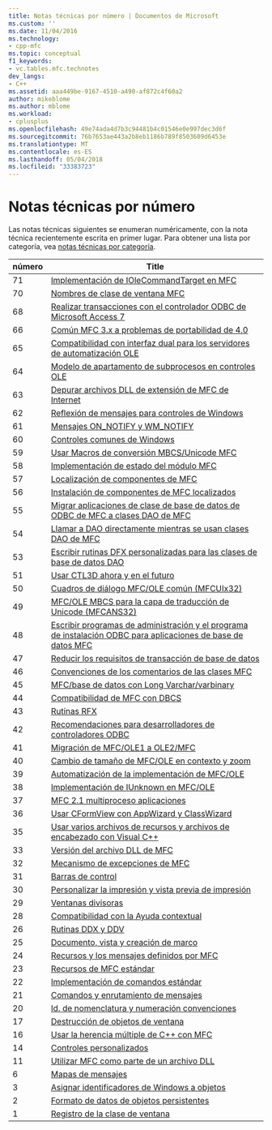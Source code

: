 ```yaml
---
title: Notas técnicas por número | Documentos de Microsoft
ms.custom: ''
ms.date: 11/04/2016
ms.technology:
- cpp-mfc
ms.topic: conceptual
f1_keywords:
- vc.tables.mfc.technotes
dev_langs:
- C++
ms.assetid: aaa449be-9167-4510-a490-af872c4f60a2
author: mikeblome
ms.author: mblome
ms.workload:
- cplusplus
ms.openlocfilehash: 49e74ada4d7b3c94481b4c01546e0e997dec3d6f
ms.sourcegitcommit: 76b7653ae443a2b8eb1186b789f8503609d6453e
ms.translationtype: MT
ms.contentlocale: es-ES
ms.lasthandoff: 05/04/2018
ms.locfileid: "33383723"
---
```

# <a name="technical-notes-by-number"></a>Notas técnicas por número
Las notas técnicas siguientes se enumeran numéricamente, con la nota técnica recientemente escrita en primer lugar. Para obtener una lista por categoría, vea [notas técnicas por categoría](../mfc/technical-notes-by-category.md).  
  
|número|Title|  
|------------|-----------|  
|71|[Implementación de IOleCommandTarget en MFC](../mfc/tn071-mfc-iolecommandtarget-implementation.md)|  
|70|[Nombres de clase de ventana MFC](../mfc/tn070-mfc-window-class-names.md)|  
|68|[Realizar transacciones con el controlador ODBC de Microsoft Access 7](../mfc/tn068-performing-transactions-with-the-microsoft-access-7-odbc-driver.md)|  
|66|[Común MFC 3.x a problemas de portabilidad de 4.0](../mfc/tn066-common-mfc-3-x-to-4-0-porting-issues.md)|  
|65|[Compatibilidad con interfaz dual para los servidores de automatización OLE](../mfc/tn065-dual-interface-support-for-ole-automation-servers.md)|  
|64|[Modelo de apartamento de subprocesos en controles OLE](../mfc/tn064-apartment-model-threading-in-activex-controls.md)|  
|63|[Depurar archivos DLL de extensión de MFC de Internet](../mfc/tn063-debugging-internet-extension-dlls.md)|  
|62|[Reflexión de mensajes para controles de Windows](../mfc/tn062-message-reflection-for-windows-controls.md)|  
|61|[Mensajes ON_NOTIFY y WM_NOTIFY](../mfc/tn061-on-notify-and-wm-notify-messages.md)|  
|60|[Controles comunes de Windows](../mfc/tn060-the-new-windows-common-controls.md)|  
|59|[Usar Macros de conversión MBCS/Unicode MFC](../mfc/tn059-using-mfc-mbcs-unicode-conversion-macros.md)|  
|58|[Implementación de estado del módulo MFC](../mfc/tn058-mfc-module-state-implementation.md)|  
|57|[Localización de componentes de MFC](../mfc/tn057-localization-of-mfc-components.md)|  
|56|[Instalación de componentes de MFC localizados](../mfc/tn056-installation-of-localized-mfc-components.md)|  
|55|[Migrar aplicaciones de clase de base de datos de ODBC de MFC a clases DAO de MFC](../mfc/tn055-migrating-mfc-odbc-database-class-applications-to-mfc-dao-classes.md)|  
|54|[Llamar a DAO directamente mientras se usan clases DAO de MFC](../mfc/tn054-calling-dao-directly-while-using-mfc-dao-classes.md)|  
|53|[Escribir rutinas DFX personalizadas para las clases de base de datos DAO](../mfc/tn053-custom-dfx-routines-for-dao-database-classes.md)|  
|51|[Usar CTL3D ahora y en el futuro](../mfc/tn051-using-ctl3d-now-and-in-the-future.md)|  
|50|[Cuadros de diálogo MFC/OLE común (MFCUIx32)](../mfc/tn050-mfc-ole-common-dialogs-mfcuix32.md)|  
|49|[MFC/OLE MBCS para la capa de traducción de Unicode (MFCANS32)](../mfc/tn049-mfc-ole-mbcs-to-unicode-translation-layer-mfcans32.md)|  
|48|[Escribir programas de administración y el programa de instalación ODBC para aplicaciones de base de datos MFC](../mfc/tn048-writing-odbc-setup-and-administration-programs.md)|  
|47|[Reducir los requisitos de transacción de base de datos](../mfc/tn047-relaxing-database-transaction-requirements.md)|  
|46|[Convenciones de los comentarios de las clases MFC](../mfc/tn046-commenting-conventions-for-the-mfc-classes.md)|  
|45|[MFC/base de datos con Long Varchar/varbinary](../mfc/tn045-mfc-database-support-for-long-varchar-varbinary.md)|  
|44|[Compatibilidad de MFC con DBCS](../mfc/tn044-mfc-support-for-dbcs.md)|  
|43|[Rutinas RFX](../mfc/tn043-rfx-routines.md)|  
|42|[Recomendaciones para desarrolladores de controladores ODBC](../mfc/tn042-odbc-driver-developer-recommendations.md)|  
|41|[Migración de MFC/OLE1 a OLE2/MFC](../mfc/tn041-mfc-ole1-migration-to-mfc-ole-2.md)|  
|40|[Cambio de tamaño de MFC/OLE en contexto y zoom](../mfc/tn040-mfc-ole-in-place-resizing-and-zooming.md)|  
|39|[Automatización de la implementación de MFC/OLE](../mfc/tn039-mfc-ole-automation-implementation.md)|  
|38|[Implementación de IUnknown en MFC/OLE](../mfc/tn038-mfc-ole-iunknown-implementation.md)|  
|37|[MFC 2.1 multiproceso aplicaciones](../mfc/tn037-multithreaded-mfc-2-1-applications.md)|  
|36|[Usar CFormView con AppWizard y ClassWizard](../mfc/tn036-using-cformview-with-appwizard-and-classwizard.md)|  
|35|[Usar varios archivos de recursos y archivos de encabezado con Visual C++](../mfc/tn035-using-multiple-resource-files-and-header-files-with-visual-cpp.md)|  
|33|[Versión del archivo DLL de MFC](../mfc/tn033-dll-version-of-mfc.md)|  
|32|[Mecanismo de excepciones de MFC](../mfc/tn032-mfc-exception-mechanism.md)|  
|31|[Barras de control](../mfc/tn031-control-bars.md)|  
|30|[Personalizar la impresión y vista previa de impresión](../mfc/tn030-customizing-printing-and-print-preview.md)|  
|29|[Ventanas divisoras](../mfc/tn029-splitter-windows.md)|  
|28|[Compatibilidad con la Ayuda contextual](../mfc/tn028-context-sensitive-help-support.md)|  
|26|[Rutinas DDX y DDV](../mfc/tn026-ddx-and-ddv-routines.md)|  
|25|[Documento, vista y creación de marco](../mfc/tn025-document-view-and-frame-creation.md)|  
|24|[Recursos y los mensajes definidos por MFC](../mfc/tn024-mfc-defined-messages-and-resources.md)|  
|23|[Recursos de MFC estándar](../mfc/tn023-standard-mfc-resources.md)|  
|22|[Implementación de comandos estándar](../mfc/tn022-standard-commands-implementation.md)|  
|21|[Comandos y enrutamiento de mensajes](../mfc/tn021-command-and-message-routing.md)|  
|20|[Id. de nomenclatura y numeración convenciones](../mfc/tn020-id-naming-and-numbering-conventions.md)|  
|17|[Destrucción de objetos de ventana](../mfc/tn017-destroying-window-objects.md)|  
|16|[Usar la herencia múltiple de C++ con MFC](../mfc/tn016-using-cpp-multiple-inheritance-with-mfc.md)|  
|14|[Controles personalizados](../mfc/tn014-custom-controls.md)|  
|11|[Utilizar MFC como parte de un archivo DLL](../mfc/tn011-using-mfc-as-part-of-a-dll.md)|  
|6|[Mapas de mensajes](../mfc/tn006-message-maps.md)|  
|3|[Asignar identificadores de Windows a objetos](../mfc/tn003-mapping-of-windows-handles-to-objects.md)|  
|2|[Formato de datos de objetos persistentes](../mfc/tn002-persistent-object-data-format.md)|  
|1|[Registro de la clase de ventana](../mfc/tn001-window-class-registration.md)
